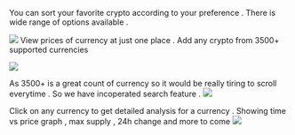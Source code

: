 You can sort your favorite crypto according to your preference . There is wide range of options available .

![](SortingFeatures.jpeg)
View prices of currency at just one place . Add any crypto from 3500+ supported currencies 

![](Showing%20rates%20of%20favorite%20currency.jpeg)

As 3500+ is a great count of currency so it would be really tiring to scroll everytime . So we have incoperated search feature .
![](Searching%20functionality.jpeg)

Click on any currency to get detailed analysis for a currency . Showing time vs price graph , max supply , 24h change and more to come
![](Detailedanalysis.jpeg)
